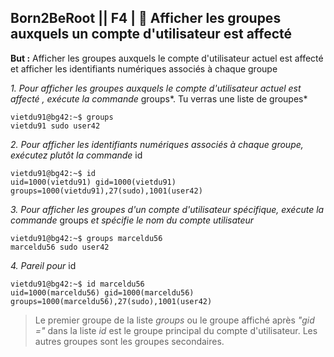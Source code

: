 ## **Born2BeRoot**  || **F4** | 👥  Afficher les groupes auxquels un compte d'utilisateur est affecté

__But :__ Afficher les groupes auxquels le compte d'utilisateur actuel est affecté et afficher les identifiants numériques associés à chaque groupe

*1. Pour afficher les groupes auxquels le compte d'utilisateur actuel est affecté , exécute la commande* groups*. Tu verras une liste de groupes*
```
vietdu91@bg42:~$ groups
vietdu91 sudo user42
```
*2. Pour afficher les identifiants numériques associés à chaque groupe, exécutez plutôt la commande* id
```
vietdu91@bg42:~$ id
uid=1000(vietdu91) gid=1000(vietdu91) groups=1000(vietdu91),27(sudo),1001(user42)
```
*3. Pour afficher les groupes d'un compte d'utilisateur spécifique, exécute la commande* groups *et spécifie le nom du compte utilisateur*
```
vietdu91@bg42:~$ groups marceldu56
marceldu56 sudo user42
```
*4. Pareil pour* id
```
vietdu91@bg42:~$ id marceldu56
uid=1000(marceldu56) gid=1000(marceldu56) groups=1000(marceldu56),27(sudo),1001(user42)
```

> Le premier groupe de la liste *groups* ou le groupe affiché après *"gid ="* dans la liste *id* est le groupe principal du compte d'utilisateur. Les autres groupes sont les groupes secondaires.
